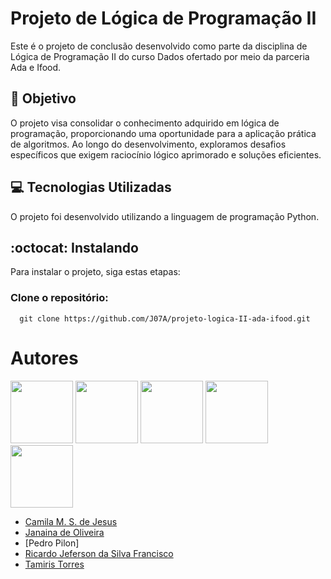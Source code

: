 # Projeto de Lógica de Programação II

Este é o projeto de conclusão desenvolvido como parte da disciplina de Lógica de Programação II do curso Dados ofertado por meio da parceria Ada e Ifood.

## :dart: Objetivo
O projeto visa consolidar o conhecimento adquirido em lógica de programação, proporcionando uma oportunidade para a aplicação prática de algoritmos. Ao longo do desenvolvimento, exploramos desafios específicos que exigem raciocínio lógico aprimorado e soluções eficientes.

## :computer: Tecnologias Utilizadas
O projeto foi desenvolvido utilizando a linguagem de programação Python.

## :octocat: Instalando 

Para instalar o projeto, siga estas etapas:

### Clone o repositório:

```
  git clone https://github.com/J07A/projeto-logica-II-ada-ifood.git
```

# Autores

<img src="https://github.com/camilamsdejesus.png" width="100px;"/> <img src="https://github.com/J07A.png" width="100px;"/> <img src="https://github.com/J07A.png" width="100px;"/> <img src="https://github.com/totorourbem.png" width="100px;"/> <img src="https://github.com/tamitorres.png" width="100px;"/>

* [Camila M. S. de Jesus](https://github.com/camilamsdejesus)
* [Janaina de Oliveira](https://github.com/J07A)
* [Pedro Pilon]
* [Ricardo Jeferson da Silva Francisco](https://github.com/totorourbem)
* [Tamiris Torres](https://github.com/tamitorres)

